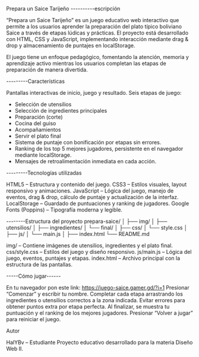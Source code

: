 Prepara un Saice Tarijeño
----------escripción

“Prepara un Saice Tarijeño” es un juego educativo web interactivo que permite a los usuarios aprender la preparación del plato típico boliviano Saice a través de etapas lúdicas y prácticas. El proyecto está desarrollado con HTML, CSS y JavaScript, implementando interacción mediante drag & drop y almacenamiento de puntajes en localStorage.

El juego tiene un enfoque pedagógico, fomentando la atención, memoria y aprendizaje activo mientras los usuarios completan las etapas de preparación de manera divertida.

---------Características

Pantallas interactivas de inicio, juego y resultado.
Seis etapas de juego:

- Selección de utensilios
- Selección de ingredientes principales
- Preparación (corte)
- Cocina del guiso
- Acompañamientos
- Servir el plato final
- Sistema de puntaje con bonificación por etapas sin errores.
- Ranking de los top 5 mejores jugadores, persistente en el navegador mediante localStorage.
- Mensajes de retroalimentación inmediata en cada acción.

---------Tecnologías utilizadas

HTML5 – Estructura y contenido del juego.
CSS3 – Estilos visuales, layout responsivo y animaciones.
JavaScript – Lógica del juego, manejo de eventos, drag & drop, cálculo de puntaje y actualización de la interfaz.
LocalStorage – Guardado de puntuaciones y ranking de jugadores.
Google Fonts (Poppins) – Tipografía moderna y legible.

--------Estructura del proyecto
prepara-saice/
│
├── img/
│   ├── utensilios/
│   ├── ingredientes/
│   └── final/
│
├── css/
│   └── style.css
│
├── js/
│   └── main.js
│
├── index.html
└── README.md


img/ – Contiene imágenes de utensilios, ingredientes y el plato final.
css/style.css – Estilos del juego y diseño responsivo.
js/main.js – Lógica del juego, eventos, puntajes y etapas.
index.html – Archivo principal con la estructura de las pantallas.

-----Cómo jugar------ 

En tu navegador pon este link: https://juego-saice.gamer.gd/?i=1
Presionar “Comenzar” y escribir tu nombre.
Completar cada etapa arrastrando los ingredientes o utensilios correctos a la zona indicada.
Evitar errores para obtener puntos extra por etapa perfecta.
Al finalizar, se muestra tu puntuación y el ranking de los mejores jugadores.
Presionar “Volver a jugar” para reiniciar el juego.


Autor

HalYBv – Estudiante
Proyecto educativo desarrollado para la materia Diseño Web II.